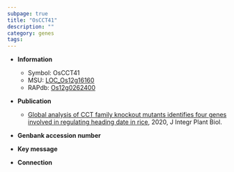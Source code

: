 ```yaml
---
subpage: true
title: "OsCCT41"
description: ""
category: genes
tags: 
---
```


* **Information**  
    + Symbol: OsCCT41  
    + MSU: [LOC_Os12g16160](http://rice.plantbiology.msu.edu/cgi-bin/ORF_infopage.cgi?orf=LOC_Os12g16160)  
    + RAPdb: [Os12g0262400](http://rapdb.dna.affrc.go.jp/viewer/gbrowse_details/irgsp1?name=Os12g0262400)  

* **Publication**  
    + [Global analysis of CCT family knockout mutants identifies four genes involved in regulating heading date in rice](http://www.ncbi.nlm.nih.gov/pubmed?term=Global+analysis+of+CCT+family+knockout+mutants+identifies+four+genes+involved+in+regulating+heading+date+in+rice%5BTitle%5D), 2020, J Integr Plant Biol.

* **Genbank accession number**  

* **Key message**  

* **Connection**  




